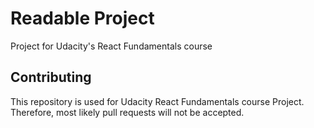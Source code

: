 # Readable Project
Project for Udacity's React Fundamentals course


## Contributing
This repository is used for Udacity React Fundamentals course Project. Therefore, most likely pull requests will not be accepted.

